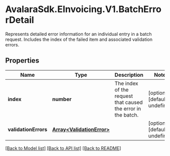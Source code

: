 # AvalaraSdk.EInvoicing.V1.BatchErrorDetail
Represents detailed error information for an individual entry in a batch request. Includes the index of the failed item and associated validation errors.

## Properties

Name | Type | Description | Notes
------------ | ------------- | ------------- | -------------
**index** | **number** | The index of the request that caused the error in the batch. | [optional] [default to undefined]
**validationErrors** | [**Array&lt;ValidationError&gt;**](ValidationError.md) |  | [optional] [default to undefined]

[[Back to Model list]](../../../README.md#documentation-for-models) [[Back to API list]](../../../README.md#documentation-for-api-endpoints) [[Back to README]](../../../README.md)

